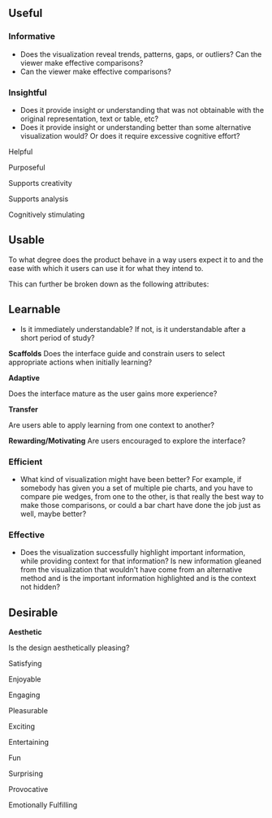 


## Useful

### Informative

- Does the visualization reveal trends, patterns, gaps, or outliers? Can the viewer make effective comparisons?
- Can the viewer make effective comparisons?

### Insightful

- Does it provide insight or understanding that was not obtainable with the original representation, text or table, etc?
- Does it provide insight or understanding better than some alternative visualization would? Or does it require excessive cognitive effort?

Helpful

Purposeful

Supports creativity

Supports analysis

Cognitively stimulating


## Usable

To what degree does the product behave in a way users expect it to and the ease with which it users can use it for what they intend to. 

This can further be broken down as the following attributes:

## Learnable
- Is it immediately understandable? If not, is it understandable after a short period of study?

**Scaffolds**
Does the interface guide and constrain users to select appropriate actions when initially learning?

**Adaptive**

Does the interface mature as the user gains more experience?

**Transfer**

Are users able to apply learning from one context to another?

**Rewarding/Motivating**
Are users encouraged to explore the interface?

### Efficient
- What kind of visualization might have been better? For example, if somebody has given you a set of multiple pie charts, and you have to compare pie wedges, from one to the other, is that really the best way to make those comparisons, or could a bar chart have done the job just as well, maybe better? 

### Effective
- Does the visualization successfully highlight important information, while providing context for that information? Is new information gleaned from the visualization that wouldn't have come from an alternative method and is the important information highlighted and is the context not hidden?

## Desirable

**Aesthetic**

Is the design aesthetically pleasing?

Satisfying

Enjoyable

Engaging

Pleasurable

Exciting

Entertaining

Fun

Surprising

Provocative

Emotionally Fulfilling

